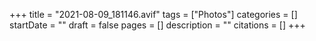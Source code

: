 +++
title = "2021-08-09_181146.avif"
tags = ["Photos"]
categories = []
startDate = ""
draft = false
pages = []
description = ""
citations = []
+++
